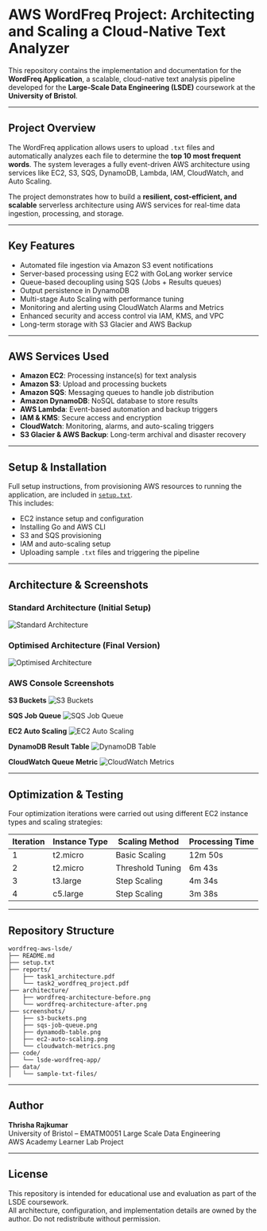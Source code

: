 # AWS WordFreq Project: Architecting and Scaling a Cloud-Native Text Analyzer

This repository contains the implementation and documentation for the **WordFreq Application**, a scalable, cloud-native text analysis pipeline developed for the **Large-Scale Data Engineering (LSDE)** coursework at the **University of Bristol**.

---

## Project Overview

The WordFreq application allows users to upload `.txt` files and automatically analyzes each file to determine the **top 10 most frequent words**. The system leverages a fully event-driven AWS architecture using services like EC2, S3, SQS, DynamoDB, Lambda, IAM, CloudWatch, and Auto Scaling.

The project demonstrates how to build a **resilient, cost-efficient, and scalable** serverless architecture using AWS services for real-time data ingestion, processing, and storage.

---

## Key Features

- Automated file ingestion via Amazon S3 event notifications
- Server-based processing using EC2 with GoLang worker service
- Queue-based decoupling using SQS (Jobs + Results queues)
- Output persistence in DynamoDB
- Multi-stage Auto Scaling with performance tuning
- Monitoring and alerting using CloudWatch Alarms and Metrics
- Enhanced security and access control via IAM, KMS, and VPC
- Long-term storage with S3 Glacier and AWS Backup

---

## AWS Services Used

- **Amazon EC2**: Processing instance(s) for text analysis
- **Amazon S3**: Upload and processing buckets
- **Amazon SQS**: Messaging queues to handle job distribution
- **Amazon DynamoDB**: NoSQL database to store results
- **AWS Lambda**: Event-based automation and backup triggers
- **IAM & KMS**: Secure access and encryption
- **CloudWatch**: Monitoring, alarms, and auto-scaling triggers
- **S3 Glacier & AWS Backup**: Long-term archival and disaster recovery

---

## Setup & Installation

Full setup instructions, from provisioning AWS resources to running the application, are included in [`setup.txt`](./setup.txt).  
This includes:
- EC2 instance setup and configuration
- Installing Go and AWS CLI
- S3 and SQS provisioning
- IAM and auto-scaling setup
- Uploading sample `.txt` files and triggering the pipeline

---

## Architecture & Screenshots

### Standard Architecture (Initial Setup)
![Standard Architecture](architecture/wordfreq-architecture-before.png)

### Optimised Architecture (Final Version)
![Optimised Architecture](architecture/wordfreq-architecture-after.png)

### AWS Console Screenshots

**S3 Buckets**
![S3 Buckets](screenshots/s3-buckets.png)

**SQS Job Queue**
![SQS Job Queue](screenshots/sqs-job-queue.png)

**EC2 Auto Scaling**
![EC2 Auto Scaling](screenshots/ec2-auto-scaling.png)

**DynamoDB Result Table**
![DynamoDB Table](screenshots/dynamodb-table.png)

**CloudWatch Queue Metric**
![CloudWatch Metrics](screenshots/cloudwatch-metrics.png)

---

## Optimization & Testing

Four optimization iterations were carried out using different EC2 instance types and scaling strategies:

| Iteration | Instance Type | Scaling Method    | Processing Time |
|-----------|----------------|-------------------|------------------|
| 1         | t2.micro       | Basic Scaling      | 12m 50s          |
| 2         | t2.micro       | Threshold Tuning   | 6m 43s           |
| 3         | t3.large       | Step Scaling       | 4m 34s           |
| 4         | c5.large       | Step Scaling       | 3m 38s           |

---

## Repository Structure

```
wordfreq-aws-lsde/
├── README.md
├── setup.txt
├── reports/
│   ├── task1_architecture.pdf
│   └── task2_wordfreq_project.pdf
├── architecture/
│   ├── wordfreq-architecture-before.png
│   └── wordfreq-architecture-after.png
├── screenshots/
│   ├── s3-buckets.png
│   ├── sqs-job-queue.png
│   ├── dynamodb-table.png
│   ├── ec2-auto-scaling.png
│   └── cloudwatch-metrics.png
├── code/
│   └── lsde-wordfreq-app/
├── data/
│   └── sample-txt-files/
```

---

## Author

**Thrisha Rajkumar**  
University of Bristol – EMATM0051 Large Scale Data Engineering  
AWS Academy Learner Lab Project

---

## License

This repository is intended for educational use and evaluation as part of the LSDE coursework.  
All architecture, configuration, and implementation details are owned by the author. Do not redistribute without permission.

